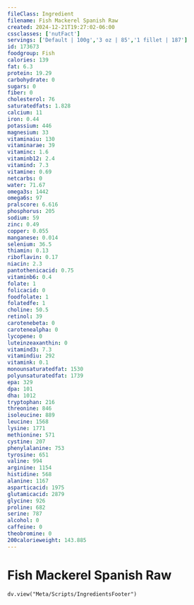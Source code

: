 ```yaml
---
fileClass: Ingredient
filename: Fish Mackerel Spanish Raw
created: 2024-12-21T19:27:02-06:00
cssclasses: ['nutFact']
servings: ['Default | 100g','3 oz | 85','1 fillet | 187']
id: 173673
foodgroup: Fish
calories: 139
fat: 6.3
protein: 19.29
carbohydrate: 0
sugars: 0
fiber: 0
cholesterol: 76
saturatedfats: 1.828
calcium: 11
iron: 0.44
potassium: 446
magnesium: 33
vitaminaiu: 130
vitaminarae: 39
vitaminc: 1.6
vitaminb12: 2.4
vitamind: 7.3
vitamine: 0.69
netcarbs: 0
water: 71.67
omega3s: 1442
omega6s: 97
pralscore: 6.616
phosphorus: 205
sodium: 59
zinc: 0.49
copper: 0.055
manganese: 0.014
selenium: 36.5
thiamin: 0.13
riboflavin: 0.17
niacin: 2.3
pantothenicacid: 0.75
vitaminb6: 0.4
folate: 1
folicacid: 0
foodfolate: 1
folatedfe: 1
choline: 50.5
retinol: 39
carotenebeta: 0
carotenealpha: 0
lycopene: 0
luteinzeaxanthin: 0
vitamind3: 7.3
vitamindiu: 292
vitamink: 0.1
monounsaturatedfat: 1530
polyunsaturatedfat: 1739
epa: 329
dpa: 101
dha: 1012
tryptophan: 216
threonine: 846
isoleucine: 889
leucine: 1568
lysine: 1771
methionine: 571
cystine: 207
phenylalanine: 753
tyrosine: 651
valine: 994
arginine: 1154
histidine: 568
alanine: 1167
asparticacid: 1975
glutamicacid: 2879
glycine: 926
proline: 682
serine: 787
alcohol: 0
caffeine: 0
theobromine: 0
200calorieweight: 143.885
---
```


# Fish Mackerel Spanish Raw

```dataviewjs
dv.view("Meta/Scripts/IngredientsFooter")
```